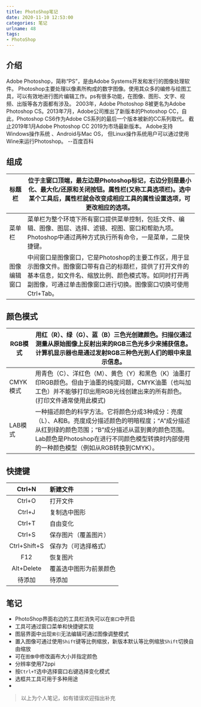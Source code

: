```yaml
---
title: PhotoShop笔记
date: 2020-11-10 12:53:00
categories: 笔记
urlname: 48
tags:
- PhotoShop
---
```

##  介绍
Adobe Photoshop，简称“PS”，是由Adobe Systems开发和发行的图像处理软件。
Photoshop主要处理以像素所构成的数字图像。使用其众多的编修与绘图工具，可以有效地进行图片编辑工作。ps有很多功能，在图像、图形、文字、视频、出版等各方面都有涉及。
2003年，Adobe Photoshop 8被更名为Adobe Photoshop CS。2013年7月，Adobe公司推出了新版本的Photoshop CC，自此，Photoshop CS6作为Adobe CS系列的最后一个版本被新的CC系列取代。
截止2019年1月Adobe Photoshop CC 2019为市场最新版本。
Adobe支持Windows操作系统 、Android与Mac OS， 但Linux操作系统用户可以通过使用Wine来运行Photoshop。
--百度百科

##  组成
|标题栏|位于主窗口顶端，最左边是Photoshop标记，右边分别是最小化、最大化/还原和关闭按钮。属性栏(又称工具选项栏)。选中某个工具后，属性栏就会改变成相应工具的属性设置选项，可更改相应的选项。|
|----|----|
|菜单栏|菜单栏为整个环境下所有窗口提供菜单控制，包括:文件、编辑、图像、图层、选择、滤镜、视图、窗口和帮助九项。Photoshop中通过两种方式执行所有命令，一是菜单，二是快捷键。
|图像编辑窗口|中间窗口是图像窗口，它是Photoshop的主要工作区，用于显示图像文件。图像窗口带有自己的标题栏，提供了打开文件的基本信息，如文件名、缩放比例、颜色模式等。如同时打开两副图像，可通过单击图像窗口进行切换。图像窗口切换可使用Ctrl+Tab。|

##  颜色模式
|RGB模式|用红（R）、绿（G）、蓝（B）三色光创建颜色。扫描仪通过测量从原始图像上反射出来的RGB三色光多少来捕获信息。计算机显示器也是通过发射RGB三种色光到人们的眼中来显示信息。|
|----|----|
|CMYK模式|用青色（C）、洋红色（M）、黄色（Y）和黑色（K）油墨打印RGB颜色。但由于油墨的纯度问题，CMYK油墨（也叫加工色）并不能够打印出用RGB光线创建出来的所有颜色。(打印文件通常使用此模式)|
|LAB模式|一种描述颜色的科学方法。它将颜色分成3种成分：亮度（L）、A和B。亮度成分描述颜色的明暗程度；“A”成分描述从红到绿的颜色范围；“B”成分描述从蓝到黄的颜色范围。Lab颜色是Photoshop在进行不同颜色模型转换时内部使用的一种颜色模型（例如从RGB转换到CMYK）。|

##  快捷键
|Ctrl+N|新建文件|
|:-:|:--|
|Ctrl+O|打开文件|
|Ctrl+J|复制选中图形|
|Ctrl+T|自由变化|
|Ctrl+S|保存图片（覆盖图片）|
|Ctrl+Shift+S|保存为（可选择格式）|
|F12|恢复图片|
|Alt+Delete|覆盖选中图形为前景颜色|
|待添加|待添加|

##  笔记
- PhotoShop界面右边的工具栏消失可以在`窗口`中开启
- 工具可通过窗口菜单和快捷键实现
- 图层界面中出现`索引`无法编辑可通过图像调整模式
- 置入图像可通过使用`Shift`键等比例缩放，新版本默认等比例缩放`Shift`切换自由缩放
- 可在`图像`中修改画布大小并指定颜色
- 分辨率使用72ppi
- 按`Ctrl+T`选中选择窗口右键选择变化模式
- 选框共工具可用于多种用途
- 

>以上为个人笔记，如有错误欢迎指出补充